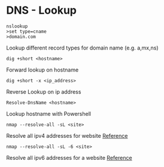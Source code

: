 # DNS - Lookup

```
nslookup
>set type=cname
>domain.com
```

Lookup different record types for domain name (e.g. a,mx,ns)

```dig +short <hostname>```

Forward lookup on hostname

```dig +short -x <ip_address> ```

Reverse Lookup on ip address

```Resolve-DnsName <hostname>```

Lookup hostname with Powershell

```nmap --resolve-all -sL <site>```

Resolve all ipv4 addresses for website [Reference](https://www.trustwave.com/en-us/resources/blogs/spiderlabs-blog/still-scanning-ip-addresses-you-re-doing-it-wrong/)

```nmap --resolve-all -sL -6 <site>```

Resolve all ipv6 addresses for a website [Reference](https://www.trustwave.com/en-us/resources/blogs/spiderlabs-blog/still-scanning-ip-addresses-you-re-doing-it-wrong/)
